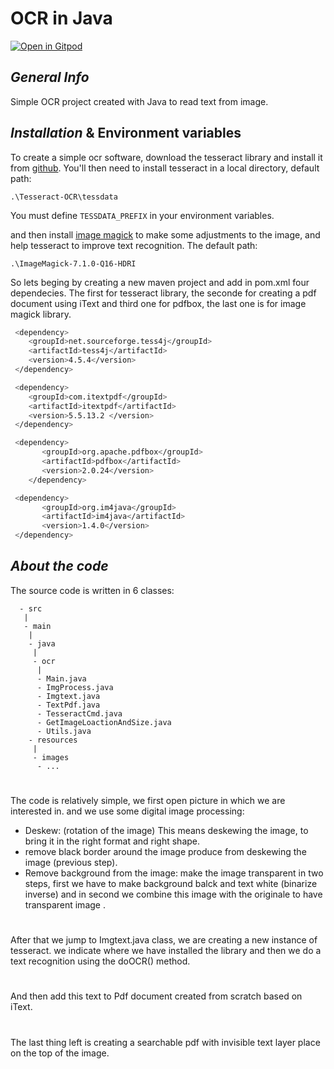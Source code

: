 # OCR in Java

[![Open in Gitpod](https://gitpod.io/button/open-in-gitpod.svg)](https://gitpod.io/from-referrer/)

## _General Info_
Simple OCR project created with Java to read text from image.

## _Installation_ & Environment variables
To create a simple ocr software, download the tesseract library and install it from [github](https://github.com/UB-Mannheim/tesseract/wiki).
You'll then need to install tesseract in a local directory, default path:
```
.\Tesseract-OCR\tessdata
```
You must define `TESSDATA_PREFIX` in your environment variables.

and then install [image magick](https://imagemagick.org/) to make some adjustments to the image, and help tesseract to improve text recognition.
The default path:
```
.\ImageMagick-7.1.0-Q16-HDRI
```
So lets beging by creating a new maven project and add in pom.xml four dependecies. The first for tesseract library, the 
seconde for creating a pdf document using iText and third one for pdfbox, the last one is for image magick library.

```bash 
 <dependency>
    <groupId>net.sourceforge.tess4j</groupId>
    <artifactId>tess4j</artifactId>
    <version>4.5.4</version>
 </dependency>
```
```bash 
 <dependency>
    <groupId>com.itextpdf</groupId>
    <artifactId>itextpdf</artifactId>
    <version>5.5.13.2 </version>
 </dependency>
``` 
```bash 
 <dependency>
       <groupId>org.apache.pdfbox</groupId>
       <artifactId>pdfbox</artifactId>
       <version>2.0.24</version>
    </dependency>
```    
```bash 
 <dependency>
       <groupId>org.im4java</groupId>
       <artifactId>im4java</artifactId>
       <version>1.4.0</version>
 </dependency> 
```
## _About the code_
The source code is written in 6 classes:
```
  - src
   |
   - main
    |
    - java
     |
     - ocr
      |     
      - Main.java
      - ImgProcess.java
      - Imgtext.java
      - TextPdf.java
      - TesseractCmd.java
      - GetImageLoactionAndSize.java
      - Utils.java
    - resources
     |
     - images
      - ...
```

#
The code is relatively simple, we first open picture in which we are interested in. and we use some digital image processing:
 
 + Deskew: (rotation of the image) This means deskewing the image, to bring it in the right format and right shape.
 + remove black border around the image produce from deskewing the image (previous step).
 + Remove background from the image: make the image transparent in two steps, first we have to make background balck and text white (binarize inverse) and in second we combine this image with the originale to have transparent image .
#
 After that we jump to Imgtext.java class, we are creating a new instance of tesseract. we indicate where we have installed
 the library and then we do a text recognition using the doOCR() method.
#
 And then add this text to Pdf document created from scratch based on iText.

#
The last thing left is creating a searchable pdf with invisible text layer place on the top of the image.


 

 









